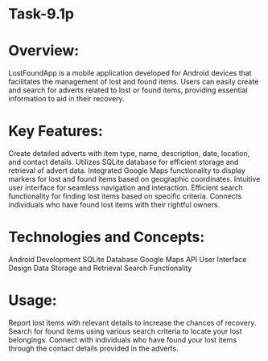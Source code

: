 # Task-9.1p

# Overview:
LostFoundApp is a mobile application developed for Android devices that facilitates the management of lost and found items. Users can easily create and search for adverts related to lost or found items, providing essential information to aid in their recovery.

# Key Features:

Create detailed adverts with item type, name, description, date, location, and contact details.
Utilizes SQLite database for efficient storage and retrieval of advert data.
Integrated Google Maps functionality to display markers for lost and found items based on geographic coordinates.
Intuitive user interface for seamless navigation and interaction.
Efficient search functionality for finding lost items based on specific criteria.
Connects individuals who have found lost items with their rightful owners.

# Technologies and Concepts:

Android Development
SQLite Database
Google Maps API
User Interface Design
Data Storage and Retrieval
Search Functionality

# Usage:

Report lost items with relevant details to increase the chances of recovery.
Search for found items using various search criteria to locate your lost belongings.
Connect with individuals who have found your lost items through the contact details provided in the adverts.
